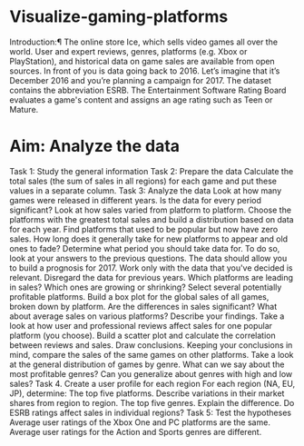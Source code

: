 # Visualize-gaming-platforms

Introduction:¶
The online store Ice, which sells video games all over the world. User and expert reviews, genres, platforms (e.g. Xbox or PlayStation), and historical data on game sales are available from open sources. In front of you is data going back to 2016. Let’s imagine that it’s December 2016 and you’re planning a campaign for 2017. The dataset contains the abbreviation ESRB. 
The Entertainment Software Rating Board evaluates a game's content and assigns an age rating such as Teen or Mature.

# Aim: Analyze the data
Task 1: Study the general information
Task 2: Prepare the data
Calculate the total sales (the sum of sales in all regions) for each game and put these values in a separate column.
Task 3: Analyze the data
Look at how many games were released in different years. Is the data for every period significant?
Look at how sales varied from platform to platform. Choose the platforms with the greatest total sales and build a distribution based on data for each year. Find platforms that used to be popular but now have zero sales. How long does it generally take for new platforms to appear and old ones to fade?
Determine what period you should take data for. To do so, look at your answers to the previous questions. The data should allow you to build a prognosis for 2017.
Work only with the data that you've decided is relevant. Disregard the data for previous years.
Which platforms are leading in sales? Which ones are growing or shrinking? Select several potentially profitable platforms.
Build a box plot for the global sales of all games, broken down by platform. Are the differences in sales significant? What about average sales on various platforms? Describe your findings.
Take a look at how user and professional reviews affect sales for one popular platform (you choose). Build a scatter plot and calculate the correlation between reviews and sales. Draw conclusions.
Keeping your conclusions in mind, compare the sales of the same games on other platforms.
Take a look at the general distribution of games by genre. What can we say about the most profitable genres? Can you generalize about genres with high and low sales?
Task 4. Create a user profile for each region
For each region (NA, EU, JP), determine:
The top five platforms. Describe variations in their market shares from region to region.
The top five genres. Explain the difference.
Do ESRB ratings affect sales in individual regions?
Task 5: Test the hypotheses
Average user ratings of the Xbox One and PC platforms are the same.
Average user ratings for the Action and Sports genres are different.
